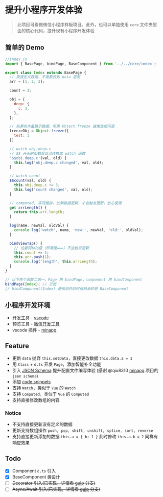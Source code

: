 # 提升小程序开发体验

> 此项目可看做微信小程序样板项目。此外，也可以单独使用 `core` 文件夹里面的核心代码，提升现有小程序开发体验

## 简单的 Demo

```js
//index.js
import { BasePage, bindPage, BaseComponent } from '../../core/index';

export class Index extends BasePage {
  // 直接定义数据，不需要放到 data 里面
  arr = [1, 2, 3];

  count = 3;

  obj = {
    deep: {
      c: 3,
    },
  };

  // 如果有大量展示数据，可用 Object.freeze 避免性能问题
  freezeObj = Object.freeze({
    test: 1
  })

  // watch obj.deep.c
  // $$ 开头的函数会自动转换成 watch 函数
  '$$obj.deep.c'(val, old) {
    this.log('obj.deep.c changed', val, old);
  }

  // watch count
  $$count(val, old) {
    this.obj.deep.c += 5;
    this.log('count changed', val, old);
  }

  // computed, 实现缓存，依赖数据更新，才会触发更新，放心使用
  get arrLength() {
    return this.arr.length;
  }

  log(name, newVal, oldVal) {
    console.log('watch', name, 'new:', newVal, 'old:', oldVal);
  }

  bindViewTap() {
    // 设置同样的值（即满足===）不会触发更新
    this.count += 1;
    this.arr.push(1);
    console.log('length', this.arrLength);
  }
}

// 以下两个函数二选一，Page 用 bindPage，component 用 bindComponent
bindPage(Index); // 页面
// bindComponent(Index) 使用组件的时候继承的是 BaseComponent
```

## 小程序开发环境

- 开发工具 - [vscode](https://code.visualstudio.com/)
- 预览工具 - [微信开发工具](https://developers.weixin.qq.com/miniprogram/dev/devtools/download.html)
- vscode 插件 - [minapp](https://marketplace.visualstudio.com/items?itemName=qiu8310.minapp-vscode)

## Feature

- 更新 `data` 抛弃 `this.setData`，直接更改数据 `this.data.a = 1`
- 用 `Class` + `d.ts` 开发 `Page`，添加智能补全功能
- 引入 [JSON Schema](.vscode/settings.json#json-schema) 提升配置文件编写体验 (感谢 @qiu8310  [minapp](https://github.com/qiu8310/minapp) 项目的 `json schema`)
- 添加 [code snippets](.vscode/mp.code-snippets)
- 支持 `Watch`，类似于 `Vue` 的 `Watch`
- 支持 `Computed`，类似于 `Vue` 的 `Computed`
- 支持直接修改数组的内容

### Notice

- 不支持直接更新没有定义的数据
- 更新支持数组操作 `push, pop, shift, unshift, splice, sort, reverse`
- 支持直接更新添加的数据 `this.a = { b: 1 }` 此时修改 `this.a.b = 2` 同样有响应效果

## Todo

- [x] Component `d.ts` 引入
- [x] BaseComponent 类设计
- [ ] ~~Decorator 引入(已实现，详情看 [gulp](https://github.com/cwxyz007/wechat-mp/tree/gulp) 分支)~~
- [ ] ~~Async/Await 引入(已实现，详情看 [gulp](https://github.com/cwxyz007/wechat-mp/tree/gulp) 分支)~~